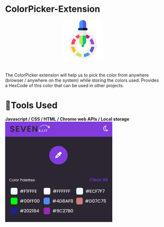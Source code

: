 # ColorPicker-Extension


 <p align="center">
  <img src="./icons/icon128.png"/>
</p>

#
The ColorPicker extension will help us to pick the color from anywhere (browser / anywhere on the system) while storing the colors used. Provides a HexCode of this color that can be used in other projects.

# 🔧Tools Used
**Javascript / CSS / HTML / Chrome web APIs / Local storage**
![CHEESE!](./icons/colorPicker_ext.PNG)
